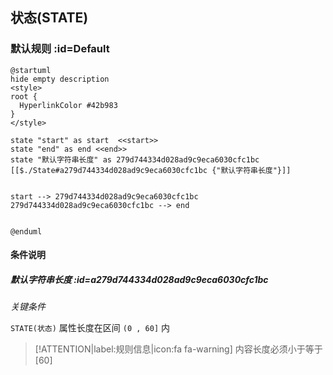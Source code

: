## 状态(STATE) <!-- {docsify-ignore-all} -->

   

### 默认规则 :id=Default

```plantuml
@startuml
hide empty description
<style>
root {
  HyperlinkColor #42b983
}
</style>

state "start" as start  <<start>>
state "end" as end <<end>>
state "默认字符串长度" as 279d744334d028ad9c9eca6030cfc1bc [[$./State#a279d744334d028ad9c9eca6030cfc1bc {"默认字符串长度"}]]


start --> 279d744334d028ad9c9eca6030cfc1bc 
279d744334d028ad9c9eca6030cfc1bc --> end 


@enduml
```

#### 条件说明

##### 默认字符串长度 :id=a279d744334d028ad9c9eca6030cfc1bc


*关键条件*


`STATE(状态)` 属性长度在区间 `(0 , 60]` 内

> [!ATTENTION|label:规则信息|icon:fa fa-warning]
> 内容长度必须小于等于[60]







